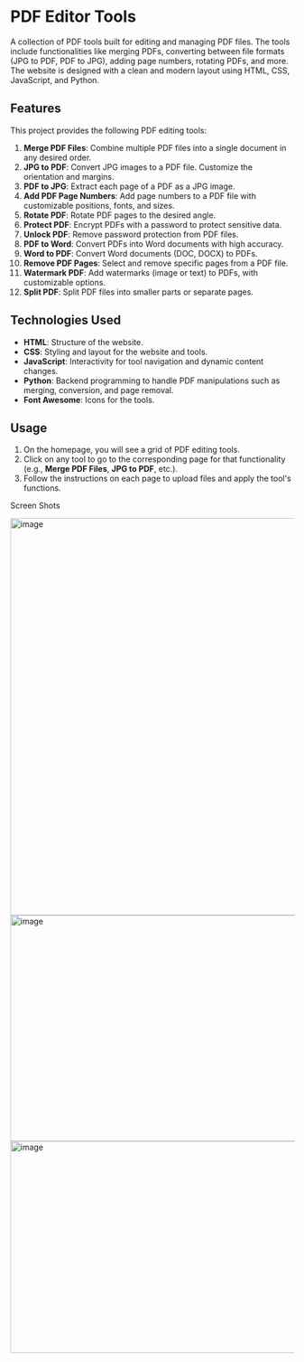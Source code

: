 # PDF Editor Tools

A collection of PDF tools built for editing and managing PDF files. The tools include functionalities like merging PDFs, converting between file formats (JPG to PDF, PDF to JPG), adding page numbers, rotating PDFs, and more. The website is designed with a clean and modern layout using HTML, CSS, JavaScript, and Python.

## Features

This project provides the following PDF editing tools:

1. **Merge PDF Files**: Combine multiple PDF files into a single document in any desired order.
2. **JPG to PDF**: Convert JPG images to a PDF file. Customize the orientation and margins.
3. **PDF to JPG**: Extract each page of a PDF as a JPG image.
4. **Add PDF Page Numbers**: Add page numbers to a PDF file with customizable positions, fonts, and sizes.
5. **Rotate PDF**: Rotate PDF pages to the desired angle.
6. **Protect PDF**: Encrypt PDFs with a password to protect sensitive data.
7. **Unlock PDF**: Remove password protection from PDF files.
8. **PDF to Word**: Convert PDFs into Word documents with high accuracy.
9. **Word to PDF**: Convert Word documents (DOC, DOCX) to PDFs.
10. **Remove PDF Pages**: Select and remove specific pages from a PDF file.
11. **Watermark PDF**: Add watermarks (image or text) to PDFs, with customizable options.
12. **Split PDF**: Split PDF files into smaller parts or separate pages.

## Technologies Used

- **HTML**: Structure of the website.
- **CSS**: Styling and layout for the website and tools.
- **JavaScript**: Interactivity for tool navigation and dynamic content changes.
- **Python**: Backend programming to handle PDF manipulations such as merging, conversion, and page removal.
- **Font Awesome**: Icons for the tools.

## Usage

1. On the homepage, you will see a grid of PDF editing tools.
2. Click on any tool to go to the corresponding page for that functionality (e.g., **Merge PDF Files**, **JPG to PDF**, etc.).
3. Follow the instructions on each page to upload files and apply the tool's functions.

Screen Shots

<img width="1135" height="703" alt="image" src="https://github.com/user-attachments/assets/9bec894e-9be5-4955-afcf-1a82e905276c" />

<img width="1115" height="400" alt="image" src="https://github.com/user-attachments/assets/08088419-3987-4bc6-a0c2-20a75d44fb12" />

<img width="1242" height="375" alt="image" src="https://github.com/user-attachments/assets/7d0e8b1f-9d8d-4efa-8fc2-80be3f4d156a" />
